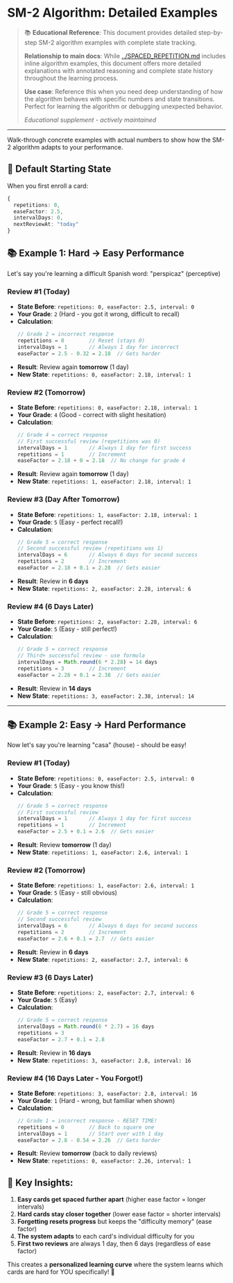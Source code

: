 # SM-2 Algorithm: Detailed Examples

> 📚 **Educational Reference**: This document provides detailed step-by-step SM-2 algorithm examples with complete state tracking.
> 
> **Relationship to main docs**: While [../SPACED_REPETITION.md](../SPACED_REPETITION.md) includes inline algorithm examples, this document offers more detailed explanations with annotated reasoning and complete state history throughout the learning process.
> 
> **Use case**: Reference this when you need deep understanding of how the algorithm behaves with specific numbers and state transitions. Perfect for learning the algorithm or debugging unexpected behavior.
> 
> *Educational supplement - actively maintained*

---

Walk-through concrete examples with actual numbers to show how the SM-2 algorithm adapts to your performance.

## 🎯 **Default Starting State**

When you first enroll a card:
```typescript
{
  repetitions: 0,
  easeFactor: 2.5,
  intervalDays: 0,
  nextReviewAt: "today"
}
```

## 📚 **Example 1: Hard → Easy Performance**

Let's say you're learning a difficult Spanish word: "perspicaz" (perceptive)

### **Review #1 (Today)**
- **State Before**: `repetitions: 0, easeFactor: 2.5, interval: 0`
- **Your Grade**: `2` (Hard - you got it wrong, difficult to recall)
- **Calculation**:
  ```typescript
  // Grade 2 = incorrect response
  repetitions = 0        // Reset (stays 0)
  intervalDays = 1       // Always 1 day for incorrect
  easeFactor = 2.5 - 0.32 = 2.18  // Gets harder
  ```
- **Result**: Review again **tomorrow** (1 day)
- **New State**: `repetitions: 0, easeFactor: 2.18, interval: 1`

### **Review #2 (Tomorrow)**
- **State Before**: `repetitions: 0, easeFactor: 2.18, interval: 1`
- **Your Grade**: `4` (Good - correct with slight hesitation)
- **Calculation**:
  ```typescript
  // Grade 4 = correct response
  // First successful review (repetitions was 0)
  intervalDays = 1       // Always 1 day for first success
  repetitions = 1        // Increment
  easeFactor = 2.18 + 0 = 2.18  // No change for grade 4
  ```
- **Result**: Review again **tomorrow** (1 day)
- **New State**: `repetitions: 1, easeFactor: 2.18, interval: 1`

### **Review #3 (Day After Tomorrow)**
- **State Before**: `repetitions: 1, easeFactor: 2.18, interval: 1`
- **Your Grade**: `5` (Easy - perfect recall!)
- **Calculation**:
  ```typescript
  // Grade 5 = correct response
  // Second successful review (repetitions was 1)
  intervalDays = 6       // Always 6 days for second success
  repetitions = 2        // Increment
  easeFactor = 2.18 + 0.1 = 2.28  // Gets easier
  ```
- **Result**: Review in **6 days**
- **New State**: `repetitions: 2, easeFactor: 2.28, interval: 6`

### **Review #4 (6 Days Later)**
- **State Before**: `repetitions: 2, easeFactor: 2.28, interval: 6`
- **Your Grade**: `5` (Easy - still perfect!)
- **Calculation**:
  ```typescript
  // Grade 5 = correct response
  // Third+ successful review - use formula
  intervalDays = Math.round(6 * 2.28) = 14 days
  repetitions = 3        // Increment
  easeFactor = 2.28 + 0.1 = 2.38  // Gets easier
  ```
- **Result**: Review in **14 days**
- **New State**: `repetitions: 3, easeFactor: 2.38, interval: 14`

---

## 📚 **Example 2: Easy → Hard Performance**

Now let's say you're learning "casa" (house) - should be easy!

### **Review #1 (Today)**
- **State Before**: `repetitions: 0, easeFactor: 2.5, interval: 0`
- **Your Grade**: `5` (Easy - you know this!)
- **Calculation**:
  ```typescript
  // Grade 5 = correct response
  // First successful review
  intervalDays = 1       // Always 1 day for first success
  repetitions = 1        // Increment
  easeFactor = 2.5 + 0.1 = 2.6  // Gets easier
  ```
- **Result**: Review **tomorrow** (1 day)
- **New State**: `repetitions: 1, easeFactor: 2.6, interval: 1`

### **Review #2 (Tomorrow)**
- **State Before**: `repetitions: 1, easeFactor: 2.6, interval: 1`
- **Your Grade**: `5` (Easy - still obvious)
- **Calculation**:
  ```typescript
  // Grade 5 = correct response
  // Second successful review
  intervalDays = 6       // Always 6 days for second success
  repetitions = 2        // Increment
  easeFactor = 2.6 + 0.1 = 2.7  // Gets easier
  ```
- **Result**: Review in **6 days**
- **New State**: `repetitions: 2, easeFactor: 2.7, interval: 6`

### **Review #3 (6 Days Later)**
- **State Before**: `repetitions: 2, easeFactor: 2.7, interval: 6`
- **Your Grade**: `5` (Easy)
- **Calculation**:
  ```typescript
  // Grade 5 = correct response
  intervalDays = Math.round(6 * 2.7) = 16 days
  repetitions = 3
  easeFactor = 2.7 + 0.1 = 2.8
  ```
- **Result**: Review in **16 days**
- **New State**: `repetitions: 3, easeFactor: 2.8, interval: 16`

### **Review #4 (16 Days Later - You Forgot!)**
- **State Before**: `repetitions: 3, easeFactor: 2.8, interval: 16`
- **Your Grade**: `1` (Hard - wrong, but familiar when shown)
- **Calculation**:
  ```typescript
  // Grade 1 = incorrect response - RESET TIME!
  repetitions = 0        // Back to square one
  intervalDays = 1       // Start over with 1 day
  easeFactor = 2.8 - 0.54 = 2.26  // Gets harder
  ```
- **Result**: Review **tomorrow** (back to daily reviews)
- **New State**: `repetitions: 0, easeFactor: 2.26, interval: 1`

## 🎯 **Key Insights:**

1. **Easy cards get spaced further apart** (higher ease factor = longer intervals)
2. **Hard cards stay closer together** (lower ease factor = shorter intervals)
3. **Forgetting resets progress** but keeps the "difficulty memory" (ease factor)
4. **The system adapts** to each card's individual difficulty for you
5. **First two reviews** are always 1 day, then 6 days (regardless of ease factor)

This creates a **personalized learning curve** where the system learns which cards are hard for YOU specifically! 🚀
